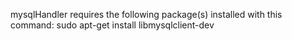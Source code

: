 mysqlHandler requires the following package(s) installed with this command:
sudo apt-get install libmysqlclient-dev
